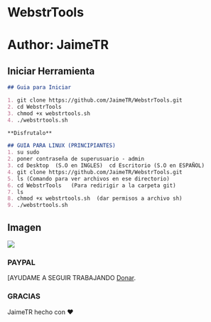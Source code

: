 # WebstrTools
# Author: JaimeTR
##  Iniciar Herramienta


```markdown
## Guia para Iniciar 

1. git clone https://github.com/JaimeTR/WebstrTools.git
2. cd WebstrTools
3. chmod +x webstrtools.sh
4. ./webstrtools.sh 

**Disfrutalo** 

```

```markdown
## GUIA PARA LINUX (PRINCIPIANTES)
1. su sudo 
2. poner contraseña de superusuario - admin
3. cd Desktop  (S.O en INGLES)  cd Escritorio (S.O en ESPAÑOL)
4. git clone https://github.com/JaimeTR/WebstrTools.git
5. ls (Comando para ver archivos en ese directorio)
6. cd WebstrTools   (Para redirigir a la carpeta git)
7. ls
8. chmod +x webstrtools.sh  (dar permisos a archivo sh)
9. ./webstrtools.sh

```

## Imagen
<img src="https://i.ibb.co/6XHHvTf/WEBSTRTOOLS.png"/>

### PAYPAL

[AYUDAME A SEGUIR TRABAJANDO [Donar](https://www.paypal.me/jaimetarazona).

### GRACIAS

JaimeTR hecho con ❤️
